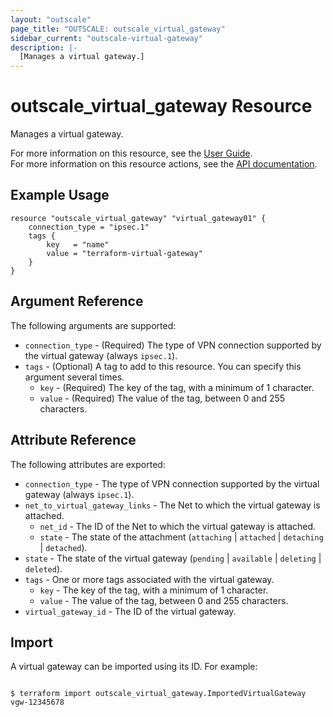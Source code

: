 ```yaml
---
layout: "outscale"
page_title: "OUTSCALE: outscale_virtual_gateway"
sidebar_current: "outscale-virtual-gateway"
description: |-
  [Manages a virtual gateway.]
---
```


# outscale_virtual_gateway Resource

Manages a virtual gateway.

For more information on this resource, see the [User Guide](https://docs.outscale.com/en/userguide/About-Virtual-Private-Gateways.html).  
For more information on this resource actions, see the [API documentation](https://docs.outscale.com/api#3ds-outscale-api-virtualgateway).

## Example Usage

```hcl
resource "outscale_virtual_gateway" "virtual_gateway01" {
	connection_type = "ipsec.1"
	tags {
		key   = "name"
		value = "terraform-virtual-gateway"
	}
}
```

## Argument Reference

The following arguments are supported:

* `connection_type` - (Required) The type of VPN connection supported by the virtual gateway (always `ipsec.1`).
* `tags` - (Optional) A tag to add to this resource. You can specify this argument several times.
    * `key` - (Required) The key of the tag, with a minimum of 1 character.
    * `value` - (Required) The value of the tag, between 0 and 255 characters.

## Attribute Reference

The following attributes are exported:

* `connection_type` - The type of VPN connection supported by the virtual gateway (always `ipsec.1`).
* `net_to_virtual_gateway_links` - The Net to which the virtual gateway is attached.
    * `net_id` - The ID of the Net to which the virtual gateway is attached.
    * `state` - The state of the attachment (`attaching` \| `attached` \| `detaching` \| `detached`).
* `state` - The state of the virtual gateway (`pending` \| `available` \| `deleting` \| `deleted`).
* `tags` - One or more tags associated with the virtual gateway.
    * `key` - The key of the tag, with a minimum of 1 character.
    * `value` - The value of the tag, between 0 and 255 characters.
* `virtual_gateway_id` - The ID of the virtual gateway.

## Import

A virtual gateway can be imported using its ID. For example:

```console

$ terraform import outscale_virtual_gateway.ImportedVirtualGateway vgw-12345678

```
